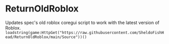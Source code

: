 # ReturnOldRoblox
Updates spec's old roblox coregui script to work with the latest version of Roblox.
```loadstring(game:HttpGet("https://raw.githubusercontent.com/SheldoFishHead/ReturnOldRoblox/main/Source"))()```
